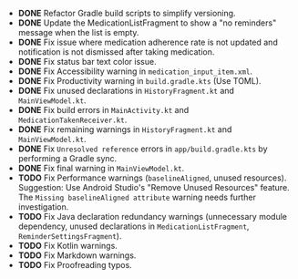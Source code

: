 - **DONE** Refactor Gradle build scripts to simplify versioning.
- **DONE** Update the MedicationListFragment to show a "no reminders" message when the list is empty.
- **DONE** Fix issue where medication adherence rate is not updated and notification is not dismissed after taking medication.
- **DONE** Fix status bar text color issue.
- **DONE** Fix Accessibility warning in `medication_input_item.xml`.
- **DONE** Fix Productivity warning in `build.gradle.kts` (Use TOML).
- **DONE** Fix unused declarations in `HistoryFragment.kt` and `MainViewModel.kt`.
- **DONE** Fix build errors in `MainActivity.kt` and `MedicationTakenReceiver.kt`.
- **DONE** Fix remaining warnings in `HistoryFragment.kt` and `MainViewModel.kt`.
- **DONE** Fix `Unresolved reference` errors in `app/build.gradle.kts` by performing a Gradle sync.
- **DONE** Fix final warning in `MainViewModel.kt`.
- **TODO** Fix Performance warnings (`baselineAligned`, unused resources). Suggestion: Use Android Studio's "Remove Unused Resources" feature. The `Missing baselineAligned attribute` warning needs further investigation.
- **TODO** Fix Java declaration redundancy warnings (unnecessary module dependency, unused declarations in `MedicationListFragment`, `ReminderSettingsFragment`).
- **TODO** Fix Kotlin warnings.
- **TODO** Fix Markdown warnings.
- **TODO** Fix Proofreading typos.
